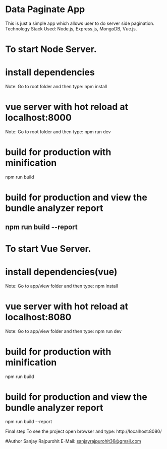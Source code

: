 # Data Paginate App
This is just a simple app which allows user to do server side pagination.
Technology Stack Used: Node.js, Express.js, MongoDB, Vue.js.

# To start Node Server.
# install dependencies
Note: Go to root folder and then type:
npm install

# vue server with hot reload at localhost:8000
Note: Go to root folder and then type:
npm run dev

# build for production with minification
npm run build

# build for production and view the bundle analyzer report
npm run build --report
-------------------------------------------------------------

# To start Vue Server.
# install dependencies(vue)
Note: Go to app/view folder and then type:
npm install

# vue server with hot reload at localhost:8080
Note: Go to app/view folder and then type:
npm run dev

# build for production with minification
npm run build

# build for production and view the bundle analyzer report
npm run build --report

Final step
To see the project open browser and type: 
http://localhost:8080/

#Author
Sanjay Rajpurohit
E-Mail: sanjayrajpurohit36@gmail.com